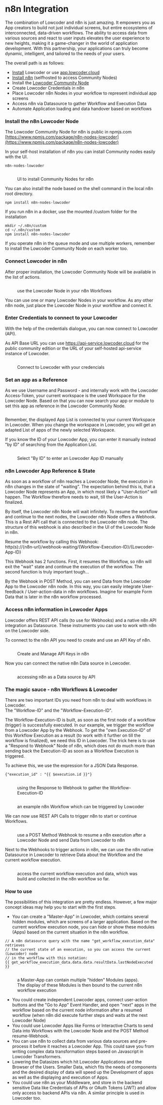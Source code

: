 # n8n Integration

The combination of Lowcoder and n8n is just amazing. It empowers you as App creators to build not just individual screens, but entire ecosystems of interconnected, data-driven workflows. The ability to access data from various sources and react to user inputs elevates the user experience to new heights, making it a game-changer in the world of application development. With this partnership, your applications can truly become dynamic, intelligent, and tailored to the needs of your users.

The overall path is as follows:

* [Install](https://docs.lowcoder.cloud/lowcoder-documentation/setup-and-run/self-hosting) Lowcoder or use [app.lowcoder.cloud](https://app.lowcoder.cloud)
* [Install n8n](https://docs.n8n.io/hosting/installation/) (selfhosted to access Community Nodes)
* Install the [Lowcoder Community Node](https://www.npmjs.com/package/n8n-nodes-lowcoder)
* Create Lowcoder Credentials in n8n
* Place Lowcoder n8n Nodes in your workflow to represent individual app screens
* Access n8n via Datasource to gather Workflow and Execution Data
* Automate Application loading and data handover based on workflows

### Install the n8n Lowcoder Node

The Lowcoder Community Node for n8n is public in npmjs.com\
[https://www.npmjs.com/package/n8n-nodes-lowcoder](https://www.npmjs.com/package/n8n-nodes-lowcoder)

In your self-host installation of n8n you can install Community nodes easily with the UI.

```
n8n-nodes-lowcoder
```

<figure><img src="../.gitbook/assets/n8n  Install Lowcoder Node.png" alt=""><figcaption><p>UI to install Community Nodes for n8n</p></figcaption></figure>

You can also install the node based on the shell command in the local n8n root directory.

```
npm install n8n-nodes-lowcoder
```

If you run n8n in a docker, use the mounted /custom folder for the installation

```
mkdir ~/.n8n/custom
cd ~/.n8n/custom
npm install n8n-nodes-lowcoder
```

If you operate n8n in the queue mode and use multiple workers, remember to install the Lowcoder Community Node on each worker too.

### Connect Lowcoder in n8n

After proper installation, the Lowcoder Community Node will be available in the list of actions.

<figure><img src="../.gitbook/assets/n8n  Lowcoder Node.png" alt=""><figcaption><p>use the Lowcoder Node in your n8n Workflows</p></figcaption></figure>

You can use one or many Lowcoder Nodes in your workflow. As any other n8n node, just place the Lowcoder Node in your workflow and connect it.

### Enter Credentials to connect to your Lowcoder

With the help of the credentials dialogue, you can now connect to Lowcoder (API).

As API Base URL you can use https://api-service.lowcoder.cloud for the public community edition or the URL of your self-hosted api-service instance of Lowcoder.

<figure><img src="../.gitbook/assets/n8n  Lowcoder Credencials.png" alt=""><figcaption><p>Connect to Lowcoder with your credencials</p></figcaption></figure>

### Set an app as a Reference

As we use Username and Password - and internally work with the Lowcoder Access-Token, your current workspace is the used Workspace for the Lowcoder Node. Based on that you can now search your app or module to set this app as reference in the Lowcoder Community Node.

<figure><img src="../.gitbook/assets/n8n  Choose App reference.png" alt=""><figcaption></figcaption></figure>

Remember, the displayed App List is connected to your current Workspace in Lowcoder. When you change the workspace in Lowcoder, you will get an adapted List of apps of the newly selected Workspace.

If you know the ID of your Lowcoder App, you can enter it manually instead "by ID" of searching from the Application List.

<figure><img src="../.gitbook/assets/n8n  App selection type.png" alt=""><figcaption><p>Select "By ID" to enter an Lowcoder App ID manually</p></figcaption></figure>

### n8n Lowcoder App Reference & State

As soon as a workflow of n8n reaches a Lowcoder Node, the execution in n8n changes in the state of "waiting". The expectation behind this is, that a Lowcoder Node represents an App, in which most likely a "User-Action" will happen. The Workflow therefore needs to wait, till the User-Action is finalized.

By itself, the Lowcoder n8n Node will wait infinitely. To resume the workflow and continue to the next nodes, the Lowcoder n8n Node offers a Webhook. This is a Rest API call that is connected to the Lowcoder n8n node. The structure of this webhook is also described in the UI of the Lowcoder Node in n8n.

Resume the workflow by calling this Webhook:\
http(s)://{n8n-url}/webhook-waiting/{Workflow-Execution-ID}/{Lowcoder-App-ID}

This Webhook has 2 functions. First, it resumes the Workflow, so n8n will exit the "wait" state and continue the execution of the workflow. The second function is truly important tough...

By the Webhook in POST Method, you can send Data from the Lowcoder App to the Lowcoder n8n node. In this way, you can easily integrate User-feedback / User-action-data in n8n workflows. Imagine for example Form Data that is later in the n8n workflow processed.

### Access n8n information in Lowcoder Apps

Lowcoder offers REST API calls (to use for Webhooks) and a native n8n API integration as Datasource. These instruments you can use to work with n8n on the Lowcoder side.

To connect to the n8n API you need to create and use an API Key of n8n.

<figure><img src="../.gitbook/assets/n8n  create API Key.png" alt=""><figcaption><p>Create and Manage API Keys in n8n</p></figcaption></figure>

Now you can connect the native n8n Data source in Lowcoder.

<figure><img src="../.gitbook/assets/n8n  Datasource.png" alt=""><figcaption><p>accessing n8n as a Data source by API</p></figcaption></figure>

### The magic sauce - n8n Workflows & Lowcoder

There are two important IDs you need from n8n to deal with workflows in Lowcoder.\
The "Workflow-ID" and the "Workflow-Execution-ID".

The Workflow-Execution-ID is built, as soon as the first node of a workflow (trigger) is successfully executed. In our example, we trigger the workflow from a Lowcoder App by the Webhook. To get the "own Execution-ID" of this Workflow Execution as a result (to work with it further on till the workflow is finalized), we need this ID in Lowcoder. The trick here is to use a "Respond to Webhook" Node of n8n, which does not do much more than sending back the Execution-ID as soon as a Workflow Execution is triggered.

To achieve this, we use the expression for a JSON Data Response.

```
{"execution_id" : "{{ $execution.id }}"}
```

<figure><img src="../.gitbook/assets/n8n  get Execution ID.png" alt=""><figcaption><p>using the Response to Webhook to gather the Workflow-Execution-ID</p></figcaption></figure>

<figure><img src="../.gitbook/assets/n8n  Example Workflow.png" alt=""><figcaption><p>an example n8n Workflow which can be triggered by Lowcoder</p></figcaption></figure>

We can now use REST API Calls to trigger n8n to start or continue Workflows.

<figure><img src="../.gitbook/assets/n8n  trigger Workflow.png" alt=""><figcaption><p>use a POST Method Webhook to resume a n8n execution after a Lowcoder Node and send Data from Lowcoder to n8n</p></figcaption></figure>

Next to the Webhooks to trigger actions in n8n, we can use the n8n native Datasource in Lowcoder to retrieve Data about the Workflow and the current workflow execution.

<figure><img src="../.gitbook/assets/n8n  get Workflow Execution Data.png" alt=""><figcaption><p>access the current workflow execution and data, which was build and collected in the n8n workflow so far.</p></figcaption></figure>

### How to use

The possibilities of this integration are pretty endless. However, a few major concept ideas may help you to start with the first steps.

* You can create a "Master-App" in Lowcoder, which contains several hidden modules, which are screens of a larger application. Based on the current workflow execution node, you can hide or show these modules (Apps) based on the current situation in the n8n workflow.

```
// A n8n datasource query with the name "get_workflow_execution_data" retrieves 
// the current state of an execution, so you can access the current (Lowcoder) node
// in the workflow with this notation:
{{ get_workflow_execution_data.data.data.resultData.lastNodeExecuted }}
```

<figure><img src="../.gitbook/assets/n8n  Lowcoder Master App.png" alt=""><figcaption><p>a Master-App can contain multiple "hidden" Modules (apps).<br>The display of these Modules is then bound to the current n8n workflow execution</p></figcaption></figure>

* You could create independent Lowcoder apps, connect user-action buttons and the "Go to App" Event Handler, and open "next" apps in the workflow based on the current node information after a resumed workflow (when n8n did execute further steps and waits at the next Lowcoder Node)
* You could use Lowcoder Apps like Forms or Interactive Charts to send Data into Workflows with the Lowcoder Node and the POST Method resume-Webhook.
* You can use n8n to collect data from various data sources and pre-process it before it reaches a Lowcoder App. This could save you from writing complex data transformation steps based on Javascript in Lowcoder Transformers.
* Lowering the Datasizes which hit Lowcoder Applications and the Browser of the Users. Smaller Data, which fits the needs of components and the desired display of data will speed up the Development of apps as well as the displaying and execution of Apps.
* You could use n8n as your Middleware, and store in the backend sensitive Data like Credentials of APIs or OAuth Tokens (JWT) and allow only access to backend APIs via n8n. A similar principle is used in Lowcoder too.
